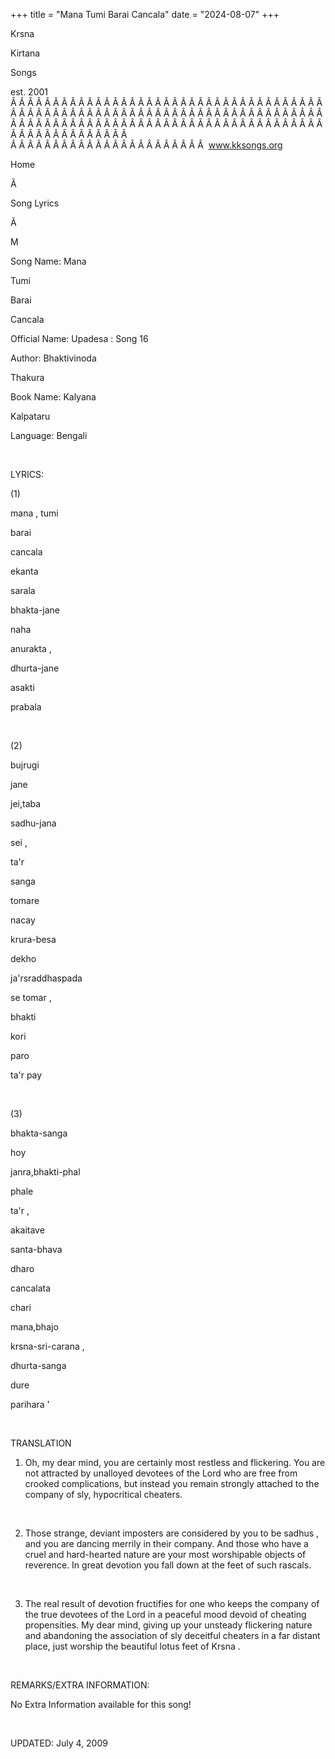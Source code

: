 +++ 
title = "Mana Tumi Barai Cancala"
date = "2024-08-07"
+++

Krsna
 
Kirtana
 
Songs

est. 2001
Â Â Â Â Â Â Â Â Â Â Â Â Â Â Â Â Â Â Â Â Â Â Â Â Â Â Â Â Â Â Â Â Â Â Â Â Â Â Â Â Â Â Â Â Â Â Â Â Â Â Â Â Â Â Â Â Â Â Â Â Â Â Â Â Â Â Â Â Â Â Â Â Â Â Â Â Â Â Â Â Â Â Â Â Â Â Â Â Â Â Â Â Â Â Â Â Â Â Â Â Â Â Â Â Â Â Â Â Â Â Â Â Â Â Â Â Â Â Â Â Â Â Â Â Â  
Â Â Â Â Â Â Â Â Â Â Â Â Â Â Â Â Â Â Â Â Â Â Â  
www.kksongs.org








Home


Ã 
 
Song Lyrics
 
Ã 
 
M


Song Name: 
Mana
 
Tumi
 
Barai
 
Cancala


Official Name: 
Upadesa
:
Song 16


Author: 
Bhaktivinoda
 
Thakura


Book Name: 
Kalyana


Kalpataru


Language: 
Bengali


 


LYRICS:


(1)


mana
, 
tumi
 
barai
 
cancala


ekanta
 
sarala
 
bhakta-jane
 
naha
 
anurakta
,


dhurta-jane
 
asakti
 
prabala


 


(2)


bujrugi
 
jane
 
jei,taba


sadhu-jana
 
sei
,


ta'r
 
sanga
 
tomare


nacay


krura-besa
 
dekho
 
ja'rsraddhaspada

se 
tomar
,


bhakti
 
kori
 
paro


ta'r
 pay


 


(3)


bhakta-sanga
 
hoy
 
janra,bhakti-phal


phale
 
ta'r
,


akaitave
 
santa-bhava
 
dharo


cancalata
 
chari
 
mana,bhajo


krsna-sri-carana
,


dhurta-sanga
 
dure
 
parihara
'


 


TRANSLATION


1) Oh, my dear mind, you
are certainly most restless and flickering. You are not attracted by unalloyed
devotees of the Lord who are free from crooked complications, but instead you
remain strongly attached to the company of sly, hypocritical cheaters.


 


2) Those strange, deviant
imposters are considered by you to be 
sadhus
, and you
are dancing merrily in their company. And those who have a cruel and
hard-hearted nature are your most 
worshipable
 objects
of reverence. In great devotion you fall down at the feet of such rascals.


 


3) The real result of
devotion fructifies for one who keeps the company of the true devotees of the
Lord in a peaceful mood devoid of cheating propensities. My dear mind, giving
up your unsteady flickering nature and abandoning the association of sly deceitful
cheaters in a far distant place, just worship the beautiful lotus feet of 
Krsna
.


 


REMARKS/EXTRA INFORMATION:


No
Extra Information available for this song!


 


UPDATED:
 July 4, 2009